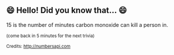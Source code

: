 ## :smile: Hello! Did you know that... :smile:
15 is the number of minutes carbon monoxide can kill a person in.

<sup>(come back in 5 minutes for the next trivia)</sup>


<sup>Credits: http://numbersapi.com</sup>
